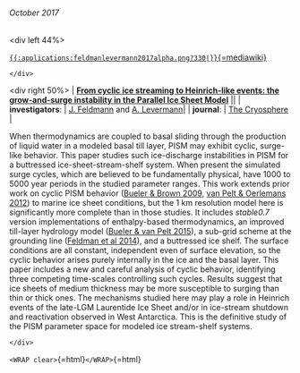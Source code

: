 ###### October 2017

\<div left 44%\>

[`{{:applications:feldmanlevermann2017alpha.png?330|}}`{=mediawiki}](https://www.the-cryosphere.net/11/1913/2017/)

```{=html}
</div>
```
\<div right 50%\> \| **[From cyclic ice streaming to Heinrich-like
events: the grow-and-surge instability in the Parallel Ice Sheet
Model](https://www.the-cryosphere.net/11/1913/2017/)** \|\|
\| **investigators**: \| [J.
Feldmann](http://www.pik-potsdam.de/~johfeld/) and [A.
Levermann](http://www.pik-potsdam.de/~anders/)\| \|
**journal**: \| [The
Cryosphere](http://www.the-cryosphere.net/index.html) \|

When thermodynamics are coupled to basal sliding through the production
of liquid water in a modeled basal till layer, PISM may exhibit cyclic,
surge-like behavior. This paper studies such ice-discharge instabilities
in PISM for a buttressed ice-sheet-stream-shelf system. When present the
simulated surge cycles, which are believed to be fundamentally physical,
have 1000 to 5000 year periods in the studied parameter ranges. This
work extends prior work on cyclic PISM behavior ([Bueler & Brown
2009](http://dx.doi.org/10.1029/2008JF001179), [van Pelt &
Oerlemans 2012](http://dx.doi.org/10.3189/2012JoG11J217)) to
marine ice sheet conditions, but the 1 km resolution model here is
significantly more complete than in those studies. It includes
*stable0.7* version implementations of enthalpy-based thermodynamics, an
improved till-layer hydrology model ([Bueler & van Pelt
2015](http://dx.doi.org/10.5194/gmd-8-1613-2015)), a sub-grid
scheme at the grounding line ([Feldman et al
2014](http://dx.doi.org/10.3189/2014JoG13J093)), and a
buttressed ice shelf. The surface conditions are all constant,
independent even of surface elevation, so the cyclic behavior arises
purely internally in the ice and the basal layer. This paper includes a
new and careful analysis of cyclic behavior, identifying three competing
time-scales controlling such cycles. Results suggest that ice sheets of
medium thickness may be more susceptible to surging than thin or thick
ones. The mechanisms studied here may play a role in Heinrich events of
the late-LGM Laurentide Ice Sheet and/or in ice-stream shutdown and
reactivation observed in West Antarctica. This is the definitive study
of the PISM parameter space for modeled ice stream-shelf systems.

```{=html}
</div>
```
`<WRAP clear>`{=html}`</WRAP>`{=html}
